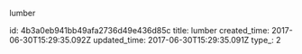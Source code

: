 lumber



id: 4b3a0eb941bb49afa2736d49e436d85c
title: lumber
created_time: 2017-06-30T15:29:35.092Z
updated_time: 2017-06-30T15:29:35.091Z
type_: 2